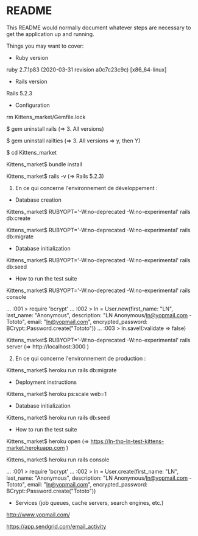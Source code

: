 # README

This README would normally document whatever steps are necessary to get the
application up and running.

Things you may want to cover:

* Ruby version

ruby 2.7.1p83 (2020-03-31 revision a0c7c23c9c) [x86_64-linux]

* Rails version

Rails 5.2.3

* Configuration

rm Kittens_market/Gemfile.lock

$ gem uninstall rails
(=> 3. All versions)

$ gem uninstall railties
(=> 3. All versions => y, then Y)

$ cd Kittens_market

Kittens_market$ bundle install

Kittens_market$ rails -v
(=> Rails 5.2.3)

1. En ce qui concerne l'environnement de développement :

* Database creation

Kittens_market$ RUBYOPT='-W:no-deprecated -W:no-experimental' rails db:create

Kittens_market$ RUBYOPT='-W:no-deprecated -W:no-experimental' rails db:migrate

* Database initialization

Kittens_market$ RUBYOPT='-W:no-deprecated -W:no-experimental' rails db:seed

* How to run the test suite

Kittens_market$ RUBYOPT='-W:no-deprecated -W:no-experimental' rails console

... :001 > require 'bcrypt'
... :002 > ln = User.new(first_name: "LN", last_name: "Anonymous", description: "LN Anonymous/ln@yopmail.com - Tototo", email: "ln@yopmail.com", encrypted_password: BCrypt::Password.create("Tototo"))
... :003 > ln.save!(:validate => false)

Kittens_market$ RUBYOPT='-W:no-deprecated -W:no-experimental' rails server (=> http://localhost:3000 )

2. En ce qui concerne l'environnement de production :

Kittens_market$ heroku run rails db:migrate

* Deployment instructions

Kittens_market$ heroku ps:scale web=1

* Database initialization

Kittens_market$ heroku run rails db:seed

* How to run the test suite

Kittens_market$ heroku open (=> https://ln-thp-ln-test-kittens-market.herokuapp.com )

Kittens_market$ heroku run rails console

... :001 > require 'bcrypt'
... :002 > ln = User.create(first_name: "LN", last_name: "Anonymous", description: "LN Anonymous/ln@yopmail.com - Tototo", email: "ln@yopmail.com", encrypted_password: BCrypt::Password.create("Tototo"))

* Services (job queues, cache servers, search engines, etc.)

http://www.yopmail.com/

https://app.sendgrid.com/email_activity
